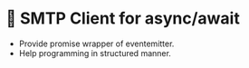 # 📮 SMTP Client for async/await

- Provide promise wrapper of eventemitter.
- Help programming in structured manner.
